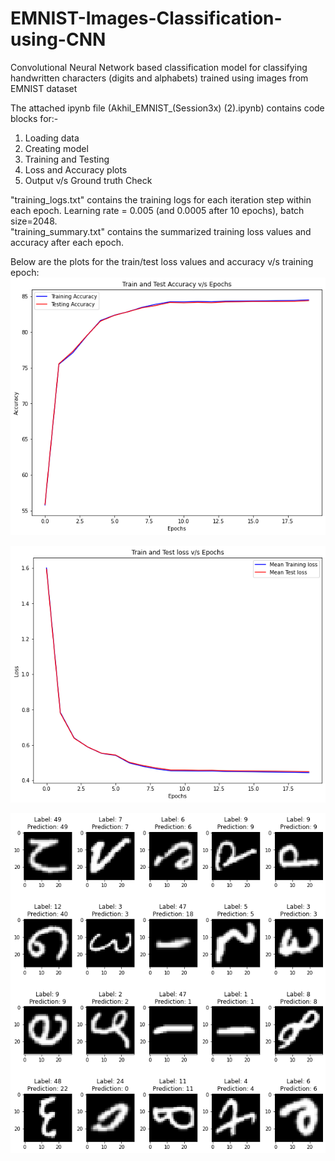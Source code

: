 # EMNIST-Images-Classification-using-CNN
Convolutional Neural Network based classification model for classifying handwritten characters (digits and alphabets) trained using images from EMNIST dataset

The attached ipynb file (Akhil_EMNIST_(Session3x) (2).ipynb) contains code blocks for:-
1. Loading data
2. Creating model
3. Training and Testing
4. Loss and Accuracy plots
5. Output v/s Ground truth Check

"training_logs.txt" contains the training logs for each iteration step within each epoch. Learning rate = 0.005 (and 0.0005 after 10 epochs), batch size=2048.</br>
"training_summary.txt" contains the summarized training loss values and accuracy after each epoch.

Below are the plots for the train/test loss values and accuracy v/s training epoch:</br>
![Loss v/s Epoch](https://github.com/AkhilP9182/EMNIST-Images-Classification-using-CNN/blob/main/accuracy.png?raw=true)

![Accuracy v/s Epoch](https://github.com/AkhilP9182/EMNIST-Images-Classification-using-CNN/blob/main/loss.png?raw=true)

![Prediction v/s Ground Truth](https://github.com/AkhilP9182/EMNIST-Images-Classification-using-CNN/blob/main/predGT.png?raw=true)



